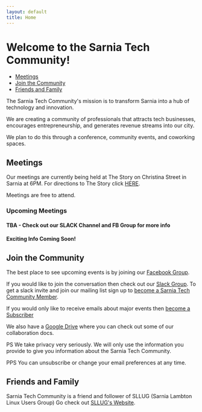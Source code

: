 ```yaml
---
layout: default
title: Home
---
```

# Welcome to the Sarnia Tech Community!

* [Meetings](#meetings)
* [Join the Community](#community)
* [Friends and Family](#friends)

The Sarnia Tech Community's mission is to transform Sarnia into a hub of technology and innovation.

We are creating a community of professionals that attracts tech businesses, encourages entrepreneurship, 
and generates revenue streams into our city.

We plan to do this through a conference, community events, and coworking spaces.

## <a name="meetings" />Meetings

Our meetings are currently being held at The Story on Christina Street in Sarnia at 6PM.
For directions to The Story click [HERE](https://www.google.ca/maps/place/theStory/@42.9729758,-82.4094274,17z/data=!4m5!3m4!1s0x88259cc31bde2e8b:0x8ed04c1348104121!8m2!3d42.9729758!4d-82.4072387).

Meetings are free to attend.

### Upcoming Meetings

#### TBA - Check out our SLACK Channel and FB Group for more info
#### Exciting Info Coming Soon!

## <a name="community" />Join the Community

The best place to see upcoming events is by joining our [Facebook Group](https://www.facebook.com/groups/SarniaTech/).

If you would like to join the conversation then check out our [Slack Group](https://sarnia.slack.com/).
To get a slack invite and join our mailing list sign up to [become a Sarnia Tech Community Member](/member).

If you would only like to receive emails about major events then [become a Subscriber](/subscriber)

We also have a [Google Drive](https://goo.gl/4vA69g) where you can check out some of our collaboration docs.

PS We take privacy very seriously.  We will only use the information you provide to give you information about the Sarnia Tech Community.

PPS You can unsubscribe or change your email preferences at any time.

## <a name="friends" />Friends and Family

Sarnia Tech Community is a friend and follower of SLLUG (Sarnia Lambton Linux Users Group)
Go check out [SLLUG's Website](http://www.sllug.ca/).
